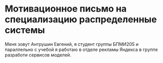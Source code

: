 # Мотивационное письмо на специализацию распределенные системы


Меня зовут Антрушин Евгений, я студент группы БПМИ205 и параллельно с учебой я работаю в отделе рекламы Яндекса в группе разработи сервисов моделей. 

